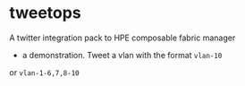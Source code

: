 # tweetops
A twitter integration pack to HPE composable fabric manager
- a demonstration. Tweet a vlan with the format `vlan-10`

or `vlan-1-6,7,8-10`
